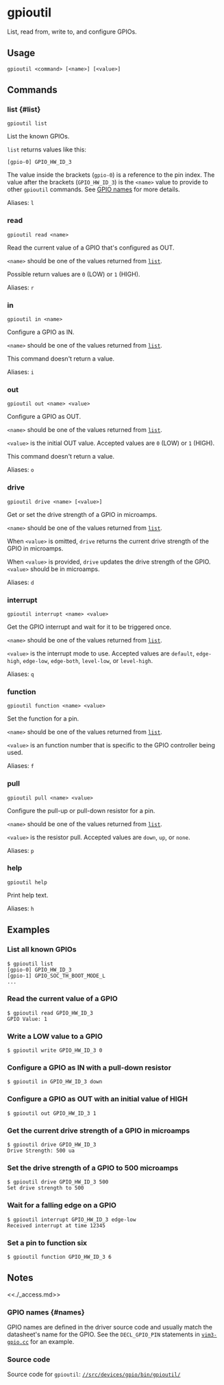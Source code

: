 <!--

// LINT.IfChange

-->

# gpioutil

List, read from, write to, and configure GPIOs.

## Usage

```none
gpioutil <command> [<name>] [<value>]
```

## Commands

### list {#list}

```none
gpioutil list
```

List the known GPIOs.

`list` returns values like this:

```none
[gpio-0] GPIO_HW_ID_3
```

The value inside the brackets (`gpio-0`) is a reference to the pin index.
The value after the brackets (`GPIO_HW_ID_3`) is the `<name>` value to
provide to other `gpioutil` commands. See [GPIO names](#names) for more details.

Aliases: `l`

### read

```none
gpioutil read <name>
```

Read the current value of a GPIO that's configured as OUT.

`<name>` should be one of the values returned from [`list`](#list).

Possible return values are `0` (LOW) or `1` (HIGH).

Aliases: `r`

### in

```none
gpioutil in <name>
```

Configure a GPIO as IN.

`<name>` should be one of the values returned from [`list`](#list).

This command doesn't return a value.

Aliases: `i`

### out

```none
gpioutil out <name> <value>
```

Configure a GPIO as OUT.

`<name>` should be one of the values returned from [`list`](#list).

`<value>` is the initial OUT value. Accepted values are
`0` (LOW) or `1` (HIGH).

This command doesn't return a value.

Aliases: `o`

### drive

```none
gpioutil drive <name> [<value>]
```

Get or set the drive strength of a GPIO in microamps.

`<name>` should be one of the values returned from [`list`](#list).

When `<value>` is omitted, `drive` returns the current drive strength
of the GPIO in microamps.

When `<value>` is provided, `drive` updates the drive strength of the
GPIO. `<value>` should be in microamps.

Aliases: `d`

### interrupt

```none
gpioutil interrupt <name> <value>
```

Get the GPIO interrupt and wait for it to be triggered once.

`<name>` should be one of the values returned from [`list`](#list).

`<value>` is the interrupt mode to use. Accepted values are `default`,
`edge-high`, `edge-low`, `edge-both`, `level-low`, or `level-high`.

Aliases: `q`

### function

```none
gpioutil function <name> <value>
```

Set the function for a pin.

`<name>` should be one of the values returned from [`list`](#list).

`<value>` is an function number that is specific to the GPIO controller being
used.

Aliases: `f`

### pull

```none
gpioutil pull <name> <value>
```

Configure the pull-up or pull-down resistor for a pin.

`<name>` should be one of the values returned from [`list`](#list).

`<value>` is the resistor pull. Accepted values are `down`, `up`, or `none`.

Aliases: `p`

### help

```none
gpioutil help
```

Print help text.

Aliases: `h`

## Examples

### List all known GPIOs

```none {:.devsite-disable-click-to-copy}
$ gpioutil list
[gpio-0] GPIO_HW_ID_3
[gpio-1] GPIO_SOC_TH_BOOT_MODE_L
...
```

### Read the current value of a GPIO

```none {:.devsite-disable-click-to-copy}
$ gpioutil read GPIO_HW_ID_3
GPIO Value: 1
```

### Write a LOW value to a GPIO

```none {:.devsite-disable-click-to-copy}
$ gpioutil write GPIO_HW_ID_3 0
```

### Configure a GPIO as IN with a pull-down resistor

```none {:.devsite-disable-click-to-copy}
$ gpioutil in GPIO_HW_ID_3 down
```

### Configure a GPIO as OUT with an initial value of HIGH

```none {:.devsite-disable-click-to-copy}
$ gpioutil out GPIO_HW_ID_3 1
```

### Get the current drive strength of a GPIO in microamps

```none {:.devsite-disable-click-to-copy}
$ gpioutil drive GPIO_HW_ID_3
Drive Strength: 500 ua
```

### Set the drive strength of a GPIO to 500 microamps

```none {:.devsite-disable-click-to-copy}
$ gpioutil drive GPIO_HW_ID_3 500
Set drive strength to 500
```

### Wait for a falling edge on a GPIO

```none {:.devsite-disable-click-to-copy}
$ gpioutil interrupt GPIO_HW_ID_3 edge-low
Received interrupt at time 12345
```

### Set a pin to function six

```none {:.devsite-disable-click-to-copy}
$ gpioutil function GPIO_HW_ID_3 6
```

## Notes

<<./_access.md>>

### GPIO names {#names}

GPIO names are defined in the driver source code and usually match the
datasheet's name for the GPIO. See the `DECL_GPIO_PIN` statements in
[`vim3-gpio.cc`] for an example.

[`vim3-gpio.cc`]: https://cs.opensource.google/fuchsia/fuchsia/+/main:src/devices/board/drivers/vim3/vim3-gpio.cc;l=72

### Source code

Source code for `gpioutil`: [`//src/devices/gpio/bin/gpioutil/`][src]

[src]: https://cs.opensource.google/fuchsia/fuchsia/+/main:src/devices/gpio/bin/gpioutil/

<!--

// LINT.ThenChange(//src/devices/gpio/bin/gpioutil/main.cc)

-->
